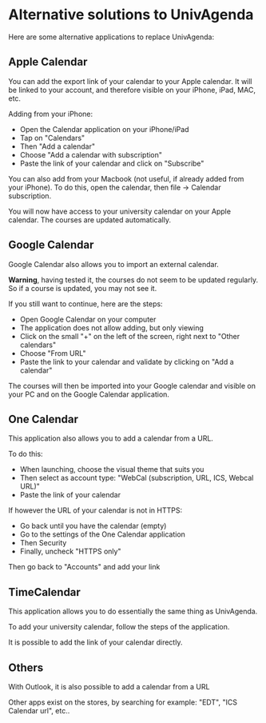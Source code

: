 # Alternative solutions to UnivAgenda

Here are some alternative applications to replace UnivAgenda:

## Apple Calendar

You can add the export link of your calendar to your Apple calendar.
It will be linked to your account, and therefore visible on your iPhone, iPad, MAC, etc.

Adding from your iPhone:
- Open the Calendar application on your iPhone/iPad
- Tap on "Calendars"
- Then "Add a calendar"
- Choose "Add a calendar with subscription"
- Paste the link of your calendar and click on "Subscribe"

You can also add from your Macbook (not useful, if already added from your iPhone).
To do this, open the calendar, then file -> Calendar subscription.

You will now have access to your university calendar on your Apple calendar.
The courses are updated automatically.

## Google Calendar

Google Calendar also allows you to import an external calendar.

**Warning**, having tested it, the courses do not seem to be updated regularly.
So if a course is updated, you may not see it.

If you still want to continue, here are the steps:

- Open Google Calendar on your computer
- The application does not allow adding, but only viewing
- Click on the small "+" on the left of the screen, right next to "Other calendars"
- Choose "From URL"
- Paste the link to your calendar and validate by clicking on "Add a calendar"

The courses will then be imported into your Google calendar and visible on your PC and on the Google Calendar application.

## One Calendar

This application also allows you to add a calendar from a URL.

To do this:

- When launching, choose the visual theme that suits you
- Then select as account type: "WebCal (subscription, URL, ICS, Webcal URL)"
- Paste the link of your calendar

If however the URL of your calendar is not in HTTPS:

- Go back until you have the calendar (empty)
- Go to the settings of the One Calendar application
- Then Security
- Finally, uncheck "HTTPS only"

Then go back to "Accounts" and add your link

## TimeCalendar

This application allows you to do essentially the same thing as UnivAgenda.

To add your university calendar, follow the steps of the application.

It is possible to add the link of your calendar directly.

## Others

With Outlook, it is also possible to add a calendar from a URL

Other apps exist on the stores, by searching for example: "EDT", "ICS Calendar url", etc..
